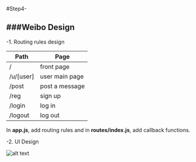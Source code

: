 #Step4-

###Weibo Design
---
-1. Routing rules design<br />

Path | Page
--- | ---
/ | front page
/u/[user] | user main page
/post | post a message
/reg | sign up
/login | log in
/logout | log out

In <b>app.js</b>, add routing rules and in <b>routes/index.js</b>, add callback functions.

-2. UI Design<br />

![alt text]()
